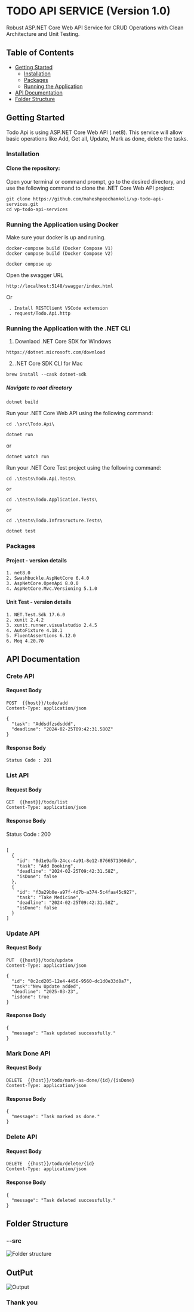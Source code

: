 # TODO API SERVICE (Version 1.0)

Robust ASP.NET Core Web API Service for CRUD Operations with Clean Architecture and Unit Testing.

## Table of Contents

- [Getting Started](#getting-started)
  - [Installation](#installation)
  - [Packages](#packages)
  - [Running the Application](#running-the-application)
- [API Documentation](#api-documentation)
- [Folder Structure](#folder-structure)

## Getting Started

Todo Api is using ASP.NET Core Web API (.net8). This service will allow basic operations like Add, Get all, Update, Mark as done, delete the tasks.

### Installation

#### Clone the repository:

Open your terminal or command prompt, go to the desired directory, and use the following command to clone the .NET Core Web API project:

```
git clone https://github.com/maheshpeechamkoli/vp-todo-api-services.git
cd vp-todo-api-services
```

### Running the Application using Docker

Make sure your docker is up and runing.

```
docker-compose build (Docker Compose V1)
docker compose build (Docker Compose V2)

docker compose up
```

Open the swagger URL

```
http://localhost:5148/swagger/index.html
```

Or

```
 . Install RESTClient VSCode extension
 . request/Todo.Api.http
```

### Running the Application with the .NET CLI

1. Downlaod .NET Core SDK for Windows

```
https://dotnet.microsoft.com/download
```

2. .NET Core SDK CLI for Mac

```
brew install --cask dotnet-sdk
```

##### Navigate to root directory

```
dotnet build
```

Run your .NET Core Web API using the following command:

```
cd .\src\Todo.Api\
```

```
dotnet run
```

or

```
dotnet watch run
```

Run your .NET Core Test project using the following command:

```
cd .\tests\Todo.Api.Tests\

or

cd .\tests\Todo.Application.Tests\

or

cd .\tests\Todo.Infrasructure.Tests\

```

```
dotnet test
```

### Packages

#### Project - version details

    1. net8.0
    2. Swashbuckle.AspNetCore 6.4.0
    3. AspNetCore.OpenApi 8.0.0
    4. AspNetCore.Mvc.Versioning 5.1.0

#### Unit Test - version details

    1. NET.Test.Sdk 17.6.0
    2. xunit 2.4.2
    3. xunit.runner.visualstudio 2.4.5
    4. AutoFixture 4.18.1
    5. FluentAssertions 6.12.0
    6. Moq 4.20.70

## API Documentation

### Crete API

#### Request Body

```
POST  {{host}}/todo/add
Content-Type: application/json

{
  "task": "Addsdfzsdsddd",
  "deadline": "2024-02-25T09:42:31.580Z"
}
```

#### Response Body

```
Status Code : 201
```

### List API

#### Request Body

```
GET  {{host}}/todo/list
Content-Type: application/json
```

#### Response Body

Status Code : 200

```

[
  {
    "id": "0d1e9afb-24cc-4a91-8e12-8766571360db",
    "task": "Add Booking",
    "deadline": "2024-02-25T09:42:31.58Z",
    "isDone": false
  },
  {
    "id": "f3a29b0e-a97f-4d7b-a374-5c4faa45c927",
    "task": "Take Medicine",
    "deadline": "2024-02-25T09:42:31.58Z",
    "isDone": false
  }
]
```

### Update API

#### Request Body

```
PUT  {{host}}/todo/update
Content-Type: application/json
```

```
{
  "id": "8c2cd205-12e4-4456-9560-dc1d0e33d8a7",
  "task":"New Update added",
  "deadline": "2025-03-23",
  "isdone": true
}
```

#### Response Body

```
{
  "message": "Task updated successfully."
}
```

### Mark Done API

#### Request Body

```
DELETE  {{host}}/todo/mark-as-done/{id}/{isDone}
Content-Type: application/json
```

#### Response Body

```
{
  "message": "Task marked as done."
}
```

### Delete API

#### Request Body

```
DELETE  {{host}}/todo/delete/{id}
Content-Type: application/json
```

#### Response Body

```
{
  "message": "Task deleted successfully."
}
```

## Folder Structure

### --src

![Folder structure](assets/clean-architecture-img.jpg)

## OutPut

![Output](assets/swagger.png)

### Thank you
